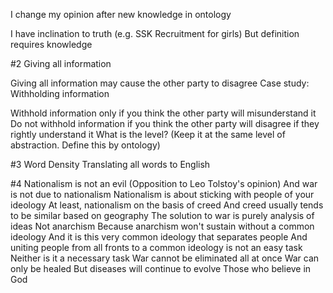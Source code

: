 I change my opinion after new knowledge in ontology

I have inclination to truth (e.g. SSK Recruitment for girls)
But definition requires knowledge


#2 Giving all information

Giving all information may cause the other party to disagree
Case study: Withholding information

Withhold information only if you think the other party will misunderstand it
Do not withhold information if you think the other party will disagree if they rightly understand it
What is the level? (Keep it at the same level of abstraction. Define this by ontology)

#3 Word Density
Translating all words to English


#4 Nationalism is not an evil (Opposition to Leo Tolstoy's opinion)
And war is not due to nationalism
Nationalism is about sticking with people of your ideology
At least, nationalism on the basis of creed
And creed usually tends to be similar based on geography
The solution to war is purely analysis of ideas
Not anarchism
Because anarchism won't sustain without a common ideology
And it is this very common ideology that separates people
And uniting people from all fronts to a common ideology is not an easy task
Neither is it a necessary task
War cannot be eliminated all at once
War can only be healed
But diseases will continue to evolve
Those who believe in God 